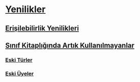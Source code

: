 # [Yenilikler](index.md)
## [Erişilebilirlik Yenilikleri](whats-new-in-accessibility.md) 
## [Sınıf Kitaplığında Artık Kullanılmayanlar](whats-obsolete.md)
### [Eski Türler](obsolete-types.md)
### [Eski Üyeler](obsolete-members.md)
